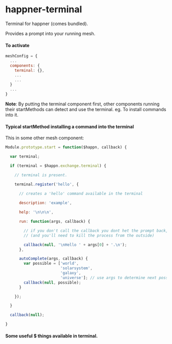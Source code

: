 # happner-terminal

Terminal for happner (comes bundled).

Provides a prompt into your running mesh. 

#### To activate

```javascript
meshConfig = {
  ...
  components: {
    terminal: {},
    ...
    ...
  }   
  ...
}
```

__Note__: By putting the terminal component first, other components running their startMethods can detect and use the terminal. eg. To install commands into it.


#### Typical startMethod installing a command into the terminal

This in some other mesh component:

```javascript
Module.prototype.start = function($happn, callback) {

  var terminal;

  if (terminal = $happn.exchange.terminal) {

    // terminal is present.

    terminal.register('hello', {
    
      // creates a 'hello' command available in the terminal

      description: 'example',

      help: '\n\n\n',

      run: function(args, callback) {

        // if you don't call the callback you dont het the prompt back, ever!
        // (and you'll need to kill the process from the outside)

        callback(null, '\nHello ' + args[0] + '.\n');
      },

      autoComplete(args, callback) {
        var possible = ['world', 
                        'solarsystem',
                        'galaxy',
                        'universe']; // use args to determine next possibilities
        callback(null, possible);
      }

    });

  }

  callback(null);

}
```


#### Some useful $ things available in terminal.

